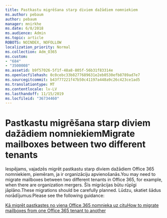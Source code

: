 ```yaml
---
title: Pastkastu migrēšana starp diviem dažādiem nomniekiem
ms.author: pebaum
author: pebaum
manager: mnirkhe
ms.date: 6/8/2018
ms.audience: Admin
ms.topic: article
ROBOTS: NOINDEX, NOFOLLOW
localization_priority: Normal
ms.collection: Adm_O365
ms.custom:
- "684"
- "3500008"
ms.assetid: b9f57026-5f1f-48a8-805f-56b31f83314e
ms.openlocfilehash: 0c0cebc33b8277689631e2eb0530efb8789ad7e7
ms.sourcegitcommit: b43f77221f47b50c41197a448a9c26c423ce1ad5
ms.translationtype: MT
ms.contentlocale: lv-LV
ms.lasthandoff: 11/15/2019
ms.locfileid: "36734460"
---
```

# <a name="migrate-mailboxes-between-two-different-tenants"></a><span data-ttu-id="e145f-102">Pastkastu migrēšana starp diviem dažādiem nomniekiem</span><span class="sxs-lookup"><span data-stu-id="e145f-102">Migrate mailboxes between two different tenants</span></span>

<span data-ttu-id="e145f-103">Iespējams, vajadzēs migrēt pastkastu starp diviem dažādiem Office 365 nomniekiem, piemēram, ja ir organizāciju apvienošanās.</span><span class="sxs-lookup"><span data-stu-id="e145f-103">You may need to migrate mailboxes between two different tenants in Office 365, for example, when there are organization mergers.</span></span> <span data-ttu-id="e145f-104">Šīs migrācijas būtu rūpīgi jāplāno.</span><span class="sxs-lookup"><span data-stu-id="e145f-104">These migrations should be carefully planned.</span></span> <span data-ttu-id="e145f-105">Lūdzu, skatiet šādus norādījumus:</span><span class="sxs-lookup"><span data-stu-id="e145f-105">Please see the following guidance:</span></span>
  
[<span data-ttu-id="e145f-106">Kā migrēt pastkastes no viena Office 365 nomnieka uz citu</span><span class="sxs-lookup"><span data-stu-id="e145f-106">How to migrate mailboxes from one Office 365 tenant to another</span></span>](https://docs.microsoft.com/Exchange/mailbox-migration/migrate-mailboxes-across-tenants)
  